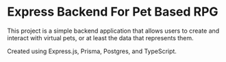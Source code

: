 # Express Backend For Pet Based RPG

This project is a simple backend application that allows users to create and interact with virtual pets, or at least the data that represents them.

Created using Express.js, Prisma, Postgres, and TypeScript.
